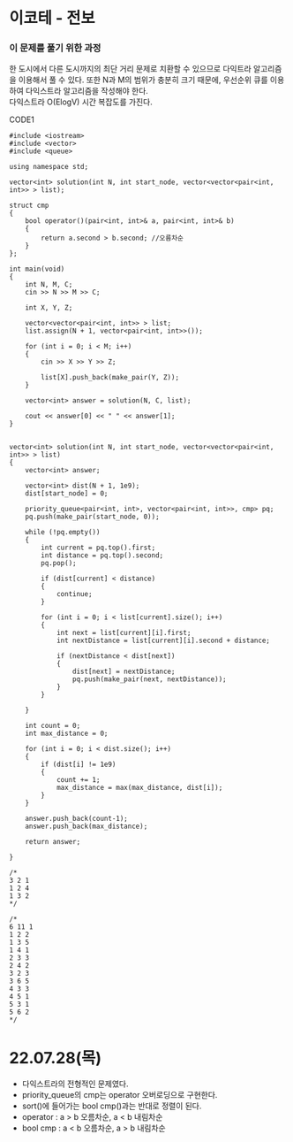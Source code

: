 #  이코테 - 전보

### 이 문제를 풀기 위한 과정
한 도시에서 다른 도시까지의 최단 거리 문제로 치환할 수 있으므로 다익트라 알고리즘을 이용해서 풀 수 있다. 또한 N과 M의 범위가 충분히 크기 때문에, 우선순위 큐를 이용하여 다익스트라 알고리즘을 작성해야 한다.  
다익스트라 O(ElogV) 시간 복잡도를 가진다.  

CODE1

    #include <iostream>
    #include <vector>
    #include <queue>

    using namespace std;

    vector<int> solution(int N, int start_node, vector<vector<pair<int, int>> > list);

    struct cmp
    {
        bool operator()(pair<int, int>& a, pair<int, int>& b)
        {
            return a.second > b.second; //오름차순
        }
    };

    int main(void)
    {
        int N, M, C;
        cin >> N >> M >> C;

        int X, Y, Z;
    
        vector<vector<pair<int, int>> > list;
        list.assign(N + 1, vector<pair<int, int>>());
        
        for (int i = 0; i < M; i++)
        {
            cin >> X >> Y >> Z;

            list[X].push_back(make_pair(Y, Z));
        }

        vector<int> answer = solution(N, C, list);
        
        cout << answer[0] << " " << answer[1];
    }


    vector<int> solution(int N, int start_node, vector<vector<pair<int, int>> > list)
    {
        vector<int> answer;

        vector<int> dist(N + 1, 1e9);
        dist[start_node] = 0;

        priority_queue<pair<int, int>, vector<pair<int, int>>, cmp> pq;
        pq.push(make_pair(start_node, 0));

        while (!pq.empty())
        {
            int current = pq.top().first;
            int distance = pq.top().second;
            pq.pop();

            if (dist[current] < distance)
            {
                continue;
            }

            for (int i = 0; i < list[current].size(); i++)
            {
                int next = list[current][i].first;
                int nextDistance = list[current][i].second + distance;

                if (nextDistance < dist[next])
                {
                    dist[next] = nextDistance;
                    pq.push(make_pair(next, nextDistance));
                }
            }

        }

        int count = 0;
        int max_distance = 0;

        for (int i = 0; i < dist.size(); i++)
        {
            if (dist[i] != 1e9)
            {
                count += 1;
                max_distance = max(max_distance, dist[i]);
            }
        }

        answer.push_back(count-1);
        answer.push_back(max_distance);

        return answer;

    }

    /*
    3 2 1
    1 2 4
    1 3 2
    */

    /*
    6 11 1
    1 2 2
    1 3 5
    1 4 1
    2 3 3
    2 4 2
    3 2 3
    3 6 5
    4 3 3
    4 5 1
    5 3 1
    5 6 2
    */

# 22.07.28(목)
* 다익스트라의 전형적인 문제였다.  
* priority_queue의 cmp는 operator 오버로딩으로 구현한다.
* sort()에 들어가는 bool cmp()과는 반대로 정렬이 된다. 
* operator : a > b 오름차순, a < b 내림차순
* bool cmp : a < b 오름차순, a > b 내림차순